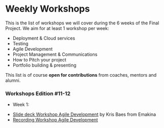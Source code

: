 # Weekly Workshops

This is the list of workshops we will cover during the 6 weeks of the Final Project. We aim for at least 1 workshop per week:

* Deployment & Cloud services
* Testing
* Agile Development
* Project Management & Communications
* How to Pitch your project
* Portfolio building & presenting

This list is of course **open for contributions** from coaches, mentors and alumni.


### Workshops Edition #11-12
- Week 1:
* [Slide deck Workshop Agile Development](https://github.com/HackYourFutureBelgium/home/blob/master/curriculum/final-project/Workshop_Agile_Development.pdf) by Kris Baes from Emakina
* [Recording Workshop Agile Development](https://vimeo.com/541266078)

